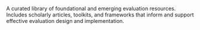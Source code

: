 A curated library of foundational and emerging evaluation resources. Includes scholarly articles, toolkits, and frameworks that inform and support effective evaluation design and implementation.
